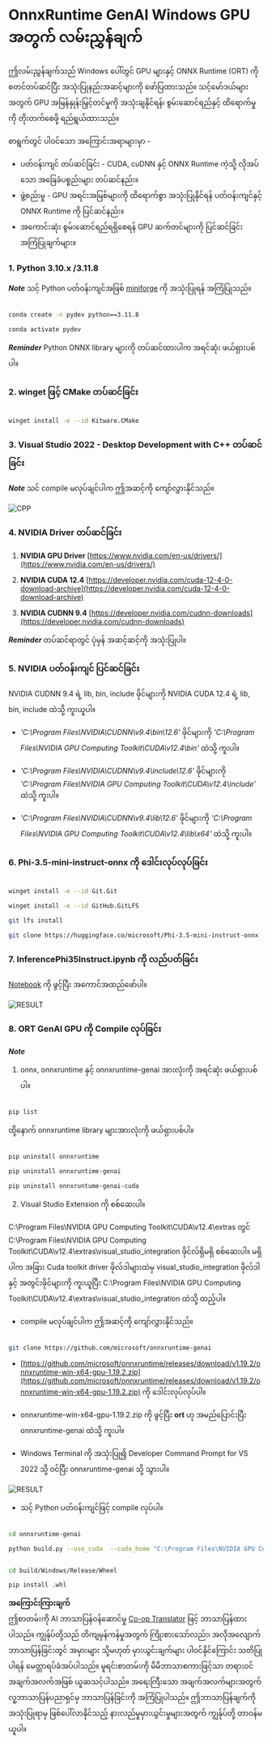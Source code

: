 <!--
CO_OP_TRANSLATOR_METADATA:
{
  "original_hash": "b066fc29c1b2129df84e027cb75119ce",
  "translation_date": "2025-07-17T02:48:33+00:00",
  "source_file": "md/02.Application/01.TextAndChat/Phi3/ORTWindowGPUGuideline.md",
  "language_code": "my"
}
-->
# **OnnxRuntime GenAI Windows GPU အတွက် လမ်းညွှန်ချက်**

ဤလမ်းညွှန်ချက်သည် Windows ပေါ်တွင် GPU များနှင့် ONNX Runtime (ORT) ကို စတင်တပ်ဆင်ပြီး အသုံးပြုနည်းအဆင့်များကို ဖော်ပြထားသည်။ သင့်မော်ဒယ်များအတွက် GPU အမြန်နှုန်းမြှင့်တင်မှုကို အသုံးချနိုင်ရန်၊ စွမ်းဆောင်ရည်နှင့် ထိရောက်မှုကို တိုးတက်စေဖို့ ရည်ရွယ်ထားသည်။

စာရွက်တွင် ပါဝင်သော အကြောင်းအရာများမှာ -

- ပတ်ဝန်းကျင် တပ်ဆင်ခြင်း - CUDA, cuDNN နှင့် ONNX Runtime ကဲ့သို့ လိုအပ်သော အခြေခံပစ္စည်းများ တပ်ဆင်နည်း။
- ဖွဲ့စည်းမှု - GPU အရင်းအမြစ်များကို ထိရောက်စွာ အသုံးပြုနိုင်ရန် ပတ်ဝန်းကျင်နှင့် ONNX Runtime ကို ပြင်ဆင်နည်း။
- အကောင်းဆုံး စွမ်းဆောင်ရည်ရရှိစေရန် GPU ဆက်တင်များကို ပြင်ဆင်ခြင်းအကြံပြုချက်များ။

### **1. Python 3.10.x /3.11.8**

   ***Note*** သင့် Python ပတ်ဝန်းကျင်အဖြစ် [miniforge](https://github.com/conda-forge/miniforge/releases/latest/download/Miniforge3-Windows-x86_64.exe) ကို အသုံးပြုရန် အကြံပြုသည်။

   ```bash

   conda create -n pydev python==3.11.8

   conda activate pydev

   ```

   ***Reminder*** Python ONNX library များကို တပ်ဆင်ထားပါက အရင်ဆုံး ဖယ်ရှားပစ်ပါ။

### **2. winget ဖြင့် CMake တပ်ဆင်ခြင်း**

   ```bash

   winget install -e --id Kitware.CMake

   ```

### **3. Visual Studio 2022 - Desktop Development with C++ တပ်ဆင်ခြင်း**

   ***Note*** သင် compile မလုပ်ချင်ပါက ဤအဆင့်ကို ကျော်လွှားနိုင်သည်။

![CPP](../../../../../../translated_images/01.42f52a2b2aedff029e1c9beb13d2b09fcdab284ffd5fa8f3d7ac3cef5f347ad2.my.png)

### **4. NVIDIA Driver တပ်ဆင်ခြင်း**

1. **NVIDIA GPU Driver**  [https://www.nvidia.com/en-us/drivers/](https://www.nvidia.com/en-us/drivers/)

2. **NVIDIA CUDA 12.4** [https://developer.nvidia.com/cuda-12-4-0-download-archive](https://developer.nvidia.com/cuda-12-4-0-download-archive)

3. **NVIDIA CUDNN 9.4**  [https://developer.nvidia.com/cudnn-downloads](https://developer.nvidia.com/cudnn-downloads)

***Reminder*** တပ်ဆင်ရာတွင် ပုံမှန် အဆင့်ဆင့်ကို အသုံးပြုပါ။

### **5. NVIDIA ပတ်ဝန်းကျင် ပြင်ဆင်ခြင်း**

NVIDIA CUDNN 9.4 ရဲ့ lib, bin, include ဖိုင်များကို NVIDIA CUDA 12.4 ရဲ့ lib, bin, include ထဲသို့ ကူးယူပါ။

- *'C:\Program Files\NVIDIA\CUDNN\v9.4\bin\12.6'* ဖိုင်များကို *'C:\Program Files\NVIDIA GPU Computing Toolkit\CUDA\v12.4\bin'* ထဲသို့ ကူးပါ။

- *'C:\Program Files\NVIDIA\CUDNN\v9.4\include\12.6'* ဖိုင်များကို *'C:\Program Files\NVIDIA GPU Computing Toolkit\CUDA\v12.4\include'* ထဲသို့ ကူးပါ။

- *'C:\Program Files\NVIDIA\CUDNN\v9.4\lib\12.6'* ဖိုင်များကို *'C:\Program Files\NVIDIA GPU Computing Toolkit\CUDA\v12.4\lib\x64'* ထဲသို့ ကူးပါ။

### **6. Phi-3.5-mini-instruct-onnx ကို ဒေါင်းလုပ်လုပ်ခြင်း**

   ```bash

   winget install -e --id Git.Git

   winget install -e --id GitHub.GitLFS

   git lfs install

   git clone https://huggingface.co/microsoft/Phi-3.5-mini-instruct-onnx

   ```

### **7. InferencePhi35Instruct.ipynb ကို လည်ပတ်ခြင်း**

   [Notebook](../../../../../../code/09.UpdateSamples/Aug/ortgpu-phi35-instruct.ipynb) ကို ဖွင့်ပြီး အကောင်အထည်ဖော်ပါ။

![RESULT](../../../../../../translated_images/02.b9b06996cf7255d5e5ee19a703c4352f4a96dd7a1068b2af227eda1f3104bfa0.my.png)

### **8. ORT GenAI GPU ကို Compile လုပ်ခြင်း**

   ***Note*** 
   
   1. onnx, onnxruntime နှင့် onnxruntime-genai အားလုံးကို အရင်ဆုံး ဖယ်ရှားပစ်ပါ။

   ```bash

   pip list 
   
   ```

   ထို့နောက် onnxruntime library များအားလုံးကို ဖယ်ရှားပစ်ပါ။

   ```bash

   pip uninstall onnxruntime

   pip uninstall onnxruntime-genai

   pip uninstall onnxruntume-genai-cuda
   
   ```

   2. Visual Studio Extension ကို စစ်ဆေးပါ။

   C:\Program Files\NVIDIA GPU Computing Toolkit\CUDA\v12.4\extras တွင် C:\Program Files\NVIDIA GPU Computing Toolkit\CUDA\v12.4\extras\visual_studio_integration ဖိုင်လ်ရှိမရှိ စစ်ဆေးပါ။ မရှိပါက အခြား Cuda toolkit driver ဖိုလ်ဒါများထဲမှ visual_studio_integration ဖိုလ်ဒါနှင့် အတွင်းဖိုင်များကို ကူးယူပြီး C:\Program Files\NVIDIA GPU Computing Toolkit\CUDA\v12.4\extras\visual_studio_integration ထဲသို့ ထည့်ပါ။

   - compile မလုပ်ချင်ပါက ဤအဆင့်ကို ကျော်လွှားနိုင်သည်။

   ```bash

   git clone https://github.com/microsoft/onnxruntime-genai

   ```

   - [https://github.com/microsoft/onnxruntime/releases/download/v1.19.2/onnxruntime-win-x64-gpu-1.19.2.zip](https://github.com/microsoft/onnxruntime/releases/download/v1.19.2/onnxruntime-win-x64-gpu-1.19.2.zip) ကို ဒေါင်းလုပ်လုပ်ပါ။

   - onnxruntime-win-x64-gpu-1.19.2.zip ကို ဖွင့်ပြီး **ort** ဟု အမည်ပြောင်းပြီး onnxruntime-genai ထဲသို့ ကူးပါ။

   - Windows Terminal ကို အသုံးပြု၍ Developer Command Prompt for VS 2022 သို့ ဝင်ပြီး onnxruntime-genai သို့ သွားပါ။

![RESULT](../../../../../../translated_images/03.b83ce473d5ff9b9b94670a1b26fdb66a05320d534cbee2762f64e52fd12ef9c9.my.png)

   - သင့် Python ပတ်ဝန်းကျင်ဖြင့် compile လုပ်ပါ။

   ```bash

   cd onnxruntime-genai

   python build.py --use_cuda  --cuda_home "C:\Program Files\NVIDIA GPU Computing Toolkit\CUDA\v12.4" --config Release
 

   cd build/Windows/Release/Wheel

   pip install .whl

   ```

**အကြောင်းကြားချက်**  
ဤစာတမ်းကို AI ဘာသာပြန်ဝန်ဆောင်မှု [Co-op Translator](https://github.com/Azure/co-op-translator) ဖြင့် ဘာသာပြန်ထားပါသည်။ ကျွန်ုပ်တို့သည် တိကျမှန်ကန်မှုအတွက် ကြိုးစားသော်လည်း၊ အလိုအလျောက် ဘာသာပြန်ခြင်းတွင် အမှားများ သို့မဟုတ် မှားယွင်းချက်များ ပါဝင်နိုင်ကြောင်း သတိပြုပါရန် မေတ္တာရပ်ခံအပ်ပါသည်။ မူရင်းစာတမ်းကို မိမိဘာသာစကားဖြင့်သာ တရားဝင်အချက်အလက်အဖြစ် ယူဆသင့်ပါသည်။ အရေးကြီးသော အချက်အလက်များအတွက် လူ့ဘာသာပြန်ပညာရှင်မှ ဘာသာပြန်ခြင်းကို အကြံပြုပါသည်။ ဤဘာသာပြန်ချက်ကို အသုံးပြုရာမှ ဖြစ်ပေါ်လာနိုင်သည့် နားလည်မှုမှားယွင်းမှုများအတွက် ကျွန်ုပ်တို့ တာဝန်မယူပါ။